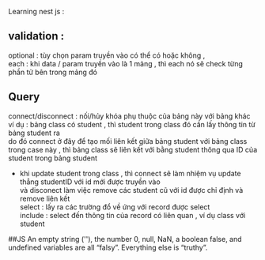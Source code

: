Learning nest js : </br>
## validation : 
optional : tùy chọn param truyền vào có thể có hoặc không , </br>
each : khi data / param truyền vào là 1 mảng , thì each nó sẽ check từng phần tử bên trong mảng đó </br>


## Query 
connect/disconnect : nối/hủy khóa phụ thuộc của bảng này với bảng khác </br>
ví dụ : bảng class có student , thì student trong class đó cần lấy thông tin từ bảng student ra </br>
do đó connect ở đây để tạo mối liên kết giữa bảng student với bảng class </br>
trong case này , thì bảng class sẽ liên kết với bằng student thông qua ID của student trong bảng student</br>
- khi update student trong class , thì connect sẽ làm nhiệm vụ update thẳng studentID với id mới được truyền vào </br>
và disconect làm việc remove các student cũ với id được chỉ định và remove liên kết </br>
select : lấy ra các trường đổ về ứng với record được select </br>
include : select đến thông tin của record có liên quan , ví dụ class với student </br>

##JS 
An empty string (''), the number 0, null, NaN, a boolean false, and undefined variables are all “falsy”. Everything else is “truthy”.

